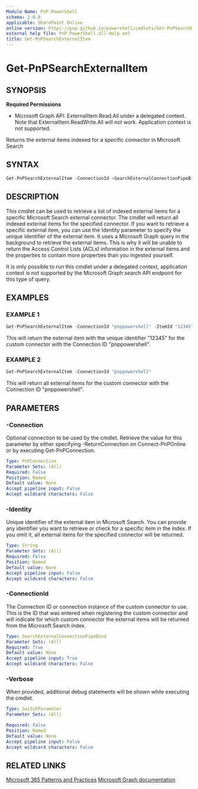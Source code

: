 ```yaml
---
Module Name: PnP.PowerShell
schema: 2.0.0
applicable: SharePoint Online
online version: https://pnp.github.io/powershell/cmdlets/Get-PnPSearchExternalItem.html
external help file: PnP.PowerShell.dll-Help.xml
title: Get-PnPSearchExternalItem
---
```

  
# Get-PnPSearchExternalItem

## SYNOPSIS

**Required Permissions**

  * Microsoft Graph API: ExternalItem.Read.All under a delegated context. Note that ExternalItem.ReadWrite.All will not work. Application context is not supported.

Returns the external items indexed for a specific connector in Microsoft Search

## SYNTAX

```powershell
Get-PnPSearchExternalItem -ConnectionId <SearchExternalConnectionPipeBind> [-Identity <String>] [-Verbose] [-Connection <PnPConnection>] 
```

## DESCRIPTION

This cmdlet can be used to retrieve a list of indexed external items for a specific Microsoft Search external connector. The cmdlet will return all indexed external items for the specified connector. If you want to retrieve a specific external item, you can use the Identity parameter to specify the unique identifier of the external item. It uses a Microsoft Graph query in the background to retrieve the external items. This is why it will be unable to return the Access Control Lists (ACLs) information in the external items and the properties to contain more properties than you ingested yourself.

It is only possible to run this cmdlet under a delegated context, application context is not supported by the Microsoft Graph search API endpoint for this type of query.

## EXAMPLES

### EXAMPLE 1
```powershell
Get-PnPSearchExternalItem -ConnectionId "pnppowershell" -ItemId "12345"
```

This will return the external item with the unique identifier "12345" for the custom connector with the Connection ID "pnppowershell".

### EXAMPLE 2
```powershell
Get-PnPSearchExternalItem -ConnectionId "pnppowershell"
```

This will return all external items for the custom connector with the Connection ID "pnppowershell".

## PARAMETERS

### -Connection
Optional connection to be used by the cmdlet. Retrieve the value for this parameter by either specifying -ReturnConnection on Connect-PnPOnline or by executing Get-PnPConnection.

```yaml
Type: PnPConnection
Parameter Sets: (All)
Required: False
Position: Named
Default value: None
Accept pipeline input: False
Accept wildcard characters: False
```

### -Identity
Unique identifier of the external item in Microsoft Search. You can provide any identifier you want to retrieve or check for a specific item in the index. If you omit it, all external items for the specified connector will be returned.

```yaml
Type: String
Parameter Sets: (All)
Required: False
Position: Named
Default value: None
Accept pipeline input: False
Accept wildcard characters: False
```

### -ConnectionId
The Connection ID or connection instance of the custom connector to use. This is the ID that was entered when registering the custom connector and will indicate for which custom connector the external items will be returned from the Microsoft Search index.

```yaml
Type: SearchExternalConnectionPipeBind
Parameter Sets: (All)
Required: True
Default value: None
Accept pipeline input: True
Accept wildcard characters: False
```

### -Verbose
When provided, additional debug statements will be shown while executing the cmdlet.

```yaml
Type: SwitchParameter
Parameter Sets: (All)

Required: False
Position: Named
Default value: None
Accept pipeline input: False
Accept wildcard characters: False
```

## RELATED LINKS

[Microsoft 365 Patterns and Practices](https://aka.ms/m365pnp)
[Microsoft Graph documentation](https://learn.microsoft.com/graph/search-concept-custom-types#example-1-retrieve-items-using-azure-sql-built-in-connector)